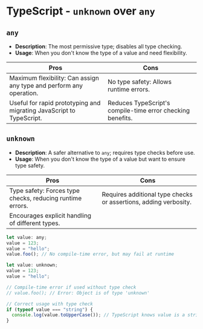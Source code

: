 # TypeScript - `unknown` over `any`

## `any`
- **Description**: The most permissive type; disables all type checking.
- **Usage**: When you don't know the type of a value and need flexibility.

| Pros                                                                 | Cons                                                            |
| -------------------------------------------------------------------- | --------------------------------------------------------------- |
| Maximum flexibility: Can assign any type and perform any operation.  | No type safety: Allows runtime errors.                          |
| Useful for rapid prototyping and migrating JavaScript to TypeScript. | Reduces TypeScript's compile-time error checking benefits.      |

## `unknown`
- **Description**: A safer alternative to `any`; requires type checks before use.
- **Usage**: When you don't know the type of a value but want to ensure type safety.

| Pros                                                             | Cons                                                        |
| ---------------------------------------------------------------- | ----------------------------------------------------------- |
| Type safety: Forces type checks, reducing runtime errors.        | Requires additional type checks or assertions, adding verbosity. |
| Encourages explicit handling of different types.                 |                                                             |

```javascript
let value: any;
value = 123;
value = "hello";
value.foo(); // No compile-time error, but may fail at runtime

```

```javascript
let value: unknown;
value = 123;
value = "hello";

// Compile-time error if used without type check
// value.foo(); // Error: Object is of type 'unknown'

// Correct usage with type check
if (typeof value === "string") {
  console.log(value.toUpperCase()); // TypeScript knows value is a string here
}

```
